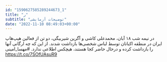 ```yaml
---
id: "1590627585289244673_1"
title: "ر"
subtitle: "توضیحات آزمایشی"
date: "2022-11-10 08:49:03+00:00"
---
```

در نیمه شب ۱۸ آبان، محمدعلی کاشی و آگرین شیربیگی، دو تن از فعالین هیپ‌هاپ ایران در منطقه اکباتان توسط لباس شخصی‌ها بازداشت شدند.
از این که چه ارگانی آنها را بازداشت کرده و درحال حاضر کجا هستند، هیچکس اطلاعی ندارد.
#مهسا_امینی https://t.co/7SOfUAsuR9
